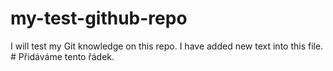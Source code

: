 # my-test-github-repo
I will test my Git knowledge on this repo.
I have added new text into this file.       # Přidáváme tento řádek.